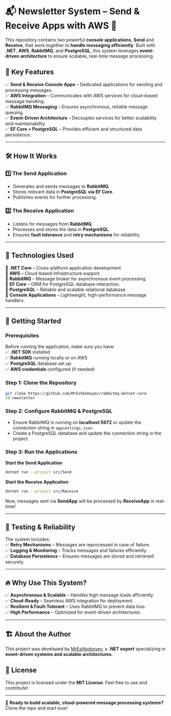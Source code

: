 # 📬 Newsletter System – Send & Receive Apps with AWS 🚀  

This repository contains two powerful **console applications**, **Send** and **Receive**, that work together to **handle messaging efficiently**. Built with **.NET**, **AWS**, **RabbitMQ**, and **PostgreSQL**, this system leverages **event-driven architecture** to ensure scalable, real-time message processing.  

## 🌟 Key Features  

✅ **Send & Receive Console Apps** – Dedicated applications for sending and processing messages.  
✅ **AWS Integration** – Communicates with AWS services for cloud-based message handling.  
✅ **RabbitMQ Messaging** – Ensures asynchronous, reliable message queuing.  
✅ **Event-Driven Architecture** – Decouples services for better scalability and maintainability.  
✅ **EF Core + PostgreSQL** – Provides efficient and structured data persistence.  

---

## 🛠 How It Works  

### **1️⃣ The Send Application**  
- Generates and sends messages to **RabbitMQ**.  
- Stores relevant data in **PostgreSQL via EF Core**.  
- Publishes events for further processing.  

### **2️⃣ The Receive Application**  
- Listens for messages from **RabbitMQ**.  
- Processes and stores the data in **PostgreSQL**.  
- Ensures **fault tolerance** and **retry mechanisms** for reliability.  

---

## 📂 Technologies Used  

🔹 **.NET Core** – Cross-platform application development.  
🔹 **AWS** – Cloud-based infrastructure support.  
🔹 **RabbitMQ** – Message broker for asynchronous event processing.  
🔹 **EF Core** – ORM for PostgreSQL database interaction.  
🔹 **PostgreSQL** – Reliable and scalable relational database.  
🔹 **Console Applications** – Lightweight, high-performance message handlers.  

---

## 🚀 Getting Started  

### **Prerequisites**  
Before running the application, make sure you have:  
✅ **.NET SDK** installed  
✅ **RabbitMQ** running locally or on AWS  
✅ **PostgreSQL** database set up  
✅ **AWS credentials** configured (if needed)  

### **Step 1: Clone the Repository**  
```bash  
git clone https://github.com/MrEshboboyev/rabbitmq-dotnet-core
cd newsletter  
```  

### **Step 2: Configure RabbitMQ & PostgreSQL**  
- Ensure RabbitMQ is running on **localhost:5672** or update the connection string in `appsettings.json`.  
- Create a PostgreSQL database and update the connection string in the project.  

### **Step 3: Run the Applications**  

**Start the Send Application**  
```bash  
dotnet run --project src/Send  
```  

**Start the Receive Application**  
```bash  
dotnet run --project src/Receive
```  

Now, messages sent via **SendApp** will be processed by **ReceiveApp** in real-time!  

---

## 🧪 Testing & Reliability  

The system includes:  
✅ **Retry Mechanisms** – Messages are reprocessed in case of failure.  
✅ **Logging & Monitoring** – Tracks messages and failures efficiently.  
✅ **Database Persistence** – Ensures messages are stored and retrieved securely.  

---

## 🔥 Why Use This System?  

✅ **Asynchronous & Scalable** – Handles high message loads efficiently.  
✅ **Cloud-Ready** – Seamless AWS integration for deployment.  
✅ **Resilient & Fault-Tolerant** – Uses RabbitMQ to prevent data loss.  
✅ **High Performance** – Optimized for event-driven architectures.  

---

## 🏗 About the Author  
This project was developed by [MrEshboboyev](https://github.com/MrEshboboyev), a **.NET expert** specializing in **event-driven systems and scalable architectures**.  

## 📄 License  
This project is licensed under the **MIT License**. Feel free to use and contribute!  

---

🚀 **Ready to build scalable, cloud-powered message processing systems?** Clone the repo and start now!  

